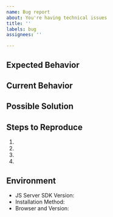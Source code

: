 ```yaml
---
name: Bug report
about: You're having technical issues
title: ''
labels: bug
assignees: ''

---
```


<!--- Please fill out the template to the best of your ability -->

## Expected Behavior
<!--- What should have happened? -->

## Current Behavior
<!--- What went wrong? -->

## Possible Solution
<!--- (Not obligatory) Suggest a fix/reason -->

## Steps to Reproduce
<!--- Please provide a clear sequence of steps to reproduce this bug -->
<!--- Include code and images, if relevant -->
1.
2.
3.
4.

## Environment
- JS Server SDK Version: <!--- E.g. 1.0.0 -->
- Installation Method: <!-- I.e. NPM/Yarn or <script> import -->
- Browser and Version: <!-- E.g. Chrome 84-->
